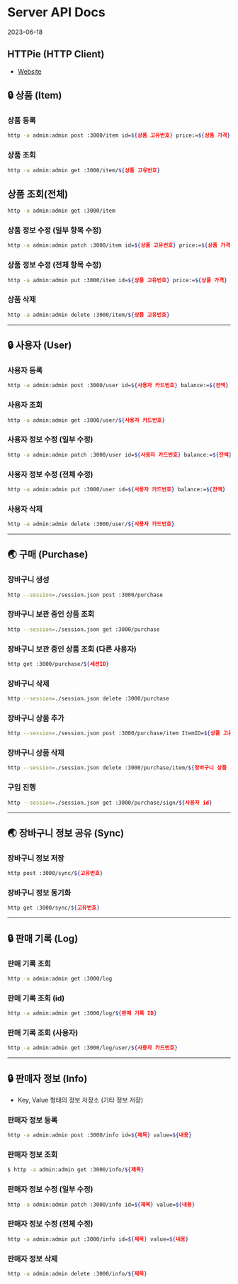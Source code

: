 # Server API Docs
2023-06-18

## HTTPie (HTTP Client)
- [Website](https://httpie.io/)

## 🔒 상품 (Item)

### 상품 등록
```bash
http -a admin:admin post :3000/item id=${상품 고유번호} price:=${상품 가격} count:=${상품 개수}
```

### 상품 조회
```bash
http -a admin:admin get :3000/item/${상품 고유번호}
```

## 상품 조회(전체)
```bash
http -a admin:admin get :3000/item
```

### 상품 정보 수정 (일부 항목 수정)
```bash
http -a admin:admin patch :3000/item id=${상품 고유번호} price:=${상품 가격} count:=${상품 개수}
```

### 상품 정보 수정 (전체 항목 수정)
```bash
http -a admin:admin put :3000/item id=${상품 고유번호} price:=${상품 가격} count:=${상품 개수}
```

### 상품 삭제
```bash
http -a admin:admin delete :3000/item/${상품 고유번호}
```

---
## 🔒 사용자 (User)

### 사용자 등록
```bash
http -a admin:admin post :3000/user id=${사용자 카드번호} balance:=${잔액}
```

### 사용자 조회
```bash
http -a admin:admin get :3000/user/${사용자 카드번호}
```

### 사용자 정보 수정 (일부 수정)
```bash
http -a admin:admin patch :3000/user id=${사용자 카드번호} balance:=${잔액}
```

### 사용자 정보 수정 (전체 수정)
```bash
http -a admin:admin put :3000/user id=${사용자 카드번호} balance:=${잔액}
```

### 사용자 삭제
```bash
http -a admin:admin delete :3000/user/${사용자 카드번호}
```

---
## 🌏 구매 (Purchase)

### 장바구니 생성
```bash
http --session=./session.json post :3000/purchase
```

### 장바구니 보관 중인 상품 조회
```bash
http --session=./session.json get :3000/purchase
```

### 장바구니 보관 중인 상품 조회 (다른 사용자)
```bash
http get :3000/purchase/${세션ID}
```

### 장바구니 삭제
```bash
http --session=./session.json delete :3000/purchase
```

### 장바구니 상품 추가
```bash
http --session=./session.json post :3000/purchase/item ItemID=${상품 고유번호} count:=${상품 개수}
```

### 장바구니 상품 삭제
```bash
http --session=./session.json delete :3000/purchase/item/${장바구니 상품 id}
```

### 구입 진행
```bash
http --session=./session.json get :3000/purchase/sign/${사용자 id}
```

---
## 🌏 장바구니 정보 공유 (Sync)

### 장바구니 정보 저장
```bash
http post :3000/sync/${고유번호}
```

### 장바구니 정보 동기화
```bash
http get :3000/sync/${고유번호}
```

---
## 🔒 판매 기록 (Log)

### 판매 기록 조회
```bash
http -a admin:admin get :3000/log
```

### 판매 기록 조회 (id)
```bash
http -a admin:admin get :3000/log/${판매 기록 ID}
```

### 판매 기록 조회 (사용자)
```bash
http -a admin:admin get :3000/log/user/${사용자 카드번호}
```

---
## 🔒 판매자 정보 (Info)
- Key, Value 형태의 정보 저장소 (기타 정보 저장)

### 판매자 정보 등록
```bash
http -a admin:admin post :3000/info id=${제목} value=${내용}
```

### 판매자 정보 조회
```bash
$ http -a admin:admin get :3000/info/${제목}
```

### 판매자 정보 수정 (일부 수정)
```bash
http -a admin:admin patch :3000/info id=${제목} value=${내용}
```

### 판매자 정보 수정 (전체 수정)
```bash
http -a admin:admin put :3000/info id=${제목} value=${내용}
```


### 판매자 정보 삭제
```bash
http -a admin:admin delete :3000/info/${제목}
```